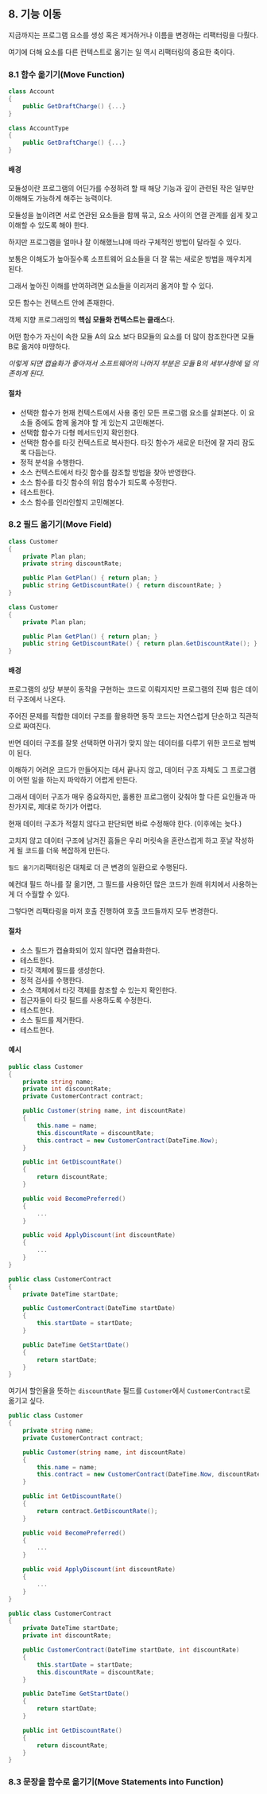 ## 8. 기능 이동

지금까지는 프로그램 요소를 생성 혹은 제거하거나 이름을 변경하는 리팩터링을 다뤘다.

여기에 더해 요소를 다른 컨텍스트로 옮기는 일 역시 리팩터링의 중요한 축이다.

### 8.1 함수 옮기기(Move Function)

```csharp
class Account
{
    public GetDraftCharge() {...}
}
```

```csharp
class AccountType
{
    public GetDraftCharge() {...}
}
```

#### 배경

모듈성이란 프로그램의 어딘가를 수정하려 할 때 해당 기능과 깊이 관련된 작은 일부만 이해해도 가능하게 해주는 능력이다.

모듈성을 높이려면 서로 연관된 요소들을 함께 묶고, 요소 사이의 연결 관계를 쉽게 찾고 이해할 수 있도록 해야 한다.

하지만 프로그램을 얼마나 잘 이해했느냐애 따라 구체적인 방법이 달라질 수 있다.

보통은 이해도가 높아질수록 소프트웨어 요소들을 더 잘 묶는 새로운 방법을 깨우치게 된다.

그래서 높아진 이해를 반여하려면 요소들을 이리저리 옮겨야 할 수 있다.

모든 함수는 컨텍스트 안에 존재한다.

객체 지향 프로그래밍의 **핵심 모듈화 컨텍스트는 클래스**다.

어떤 함수가 자신이 속한 모듈 A의 요소 보다 B모듈의 요소를 더 많이 참조한다면 모듈 B로 옮겨야 마땅하다.

*이렇게 되면 캡슐화가 좋아져서 소프트웨어의 나머지 부분은 모듈 B의 세부사항에 덜 의존하게 된다.*

#### 절차

- 선택한 함수가 현재 컨텍스트에서 사용 중인 모든 프로그램 요소를 살펴본다. 이 요소들 중에도 함께 옮겨야 할 게 있는지 고민해본다.
- 선택함 함수가 다형 메서드인지 확인한다.
- 선택한 함수를 타깃 컨텍스트로 복사한다. 타깃 함수가 새로운 터전에 잘 자리 잠도록 다듬는다.
- 정적 분석을 수행한다.
- 소스 컨텍스트에서 타깃 함수를 참조할 방법을 찾아 반영한다.
- 소스 함수를 타깃 함수의 위임 함수가 되도록 수정한다.
- 테스트한다.
- 소스 함수를 인라인할지 고민해본다.

### 8.2 필드 옮기기(Move Field)

```csharp
class Customer
{
    private Plan plan;
    private string discountRate;

    public Plan GetPlan() { return plan; }
    public string GetDiscountRate() { return discountRate; }
}
```

```csharp
class Customer
{
    private Plan plan;

    public Plan GetPlan() { return plan; }
    public string GetDiscountRate() { return plan.GetDiscountRate(); }
}
```

#### 배경

프로그램의 상당 부분이 동작을 구현하는 코드로 이뤄지지만 프로그램의 진짜 힘은 데이터 구조에서 나온다.

주어진 문제를 적합한 데이터 구조를 활용하면 동작 코드는 자연스럽게 단순하고 직관적으로 짜여진다.

반면 데이터 구조를 잘못 선택하면 아귀가 맞지 않는 데이터를 다루기 위한 코드로 범벅이 된다.

이해하기 어려운 코드가 만들어지는 데서 끝나지 않고, 데이터 구조 자체도 그 프로그램이 어떤 일을 하는지 파악하기 어렵게 만든다.

그래서 데이터 구조가 매우 중요하지만, 훌룡한 프로그램이 갖춰야 할 다른 요인들과 마찬가지로, 제대로 하기가 어렵다.

현재 데이터 구조가 적절치 않다고 판단되면 바로 수정해야 한다. (이후에는 늦다.)

고치지 않고 데이터 구조에 남겨진 흠들은 우리 머릿속을 혼란스럽게 하고 훗날 작성하게 될 코드를 더욱 복잡하게 만든다.

`필드 옮기기`리팩터링은 대체로 더 큰 변경의 일환으로 수행된다.

예컨대 필드 하나를 잘 옮기면, 그 필드를 사용하던 많은 코드가 원래 위치에서 사용하는 게 더 수월할 수 있다.

그렇다면 리팩타링을 마저 호출 진행하여 호출 코드들까지 모두 변경한다.

#### 절차

- 소스 필드가 캡슐화되어 있지 않다면 캡슐화한다.
- 테스트한다.
- 타깃 객체에 필드를 생성한다.
- 정적 검사를 수행한다.
- 소스 객체에서 타깃 객체를 참조할 수 있는지 확인한다.
- 접근자들이 타깃 필드를 사용하도록 수정한다.
- 테스트한다.
- 소스 필드를 제거한다.
- 테스트한다.

#### 예시

```csharp
public class Customer
{
    private string name;
    private int discountRate;
    private CustomerContract contract;

    public Customer(string name, int discountRate)
    {
        this.name = name;
        this.discountRate = discountRate;
        this.contract = new CustomerContract(DateTime.Now);
    }

    public int GetDiscountRate()
    {
        return discountRate;
    }

    public void BecomePreferred()
    {
        ...
    }

    public void ApplyDiscount(int discountRate)
    {
        ...
    }
}

public class CustomerContract
{
    private DateTime startDate;

    public CustomerContract(DateTime startDate)
    {
        this.startDate = startDate;
    }

    public DateTime GetStartDate()
    {
        return startDate;
    }
}
```

여기서 할인율을 뜻하는 `discountRate` 필드를 `Customer`에서 `CustomerContract`로 옮기고 싶다.

```csharp
public class Customer
{
    private string name;
    private CustomerContract contract;

    public Customer(string name, int discountRate)
    {
        this.name = name;
        this.contract = new CustomerContract(DateTime.Now, discountRate);
    }

    public int GetDiscountRate()
    {
        return contract.GetDiscountRate();
    }

    public void BecomePreferred()
    {
        ...
    }

    public void ApplyDiscount(int discountRate)
    {
        ...
    }
}

public class CustomerContract
{
    private DateTime startDate;
    private int discountRate;

    public CustomerContract(DateTime startDate, int discountRate)
    {
        this.startDate = startDate;
        this.discountRate = discountRate;
    }

    public DateTime GetStartDate()
    {
        return startDate;
    }

    public int GetDiscountRate()
    {
        return discountRate;
    }
}
```

### 8.3 문장을 함수로 옮기기(Move Statements into Function)

```csharp
